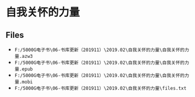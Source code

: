 # 自我关怀的力量

## Files

- `F:/5000G电子书\06-书库更新（201911）\2019.02\自我关怀的力量\自我关怀的力量.azw3`
- `F:/5000G电子书\06-书库更新（201911）\2019.02\自我关怀的力量\自我关怀的力量.epub`
- `F:/5000G电子书\06-书库更新（201911）\2019.02\自我关怀的力量\自我关怀的力量.mobi`
- `F:/5000G电子书\06-书库更新（201911）\2019.02\自我关怀的力量\files.txt`
